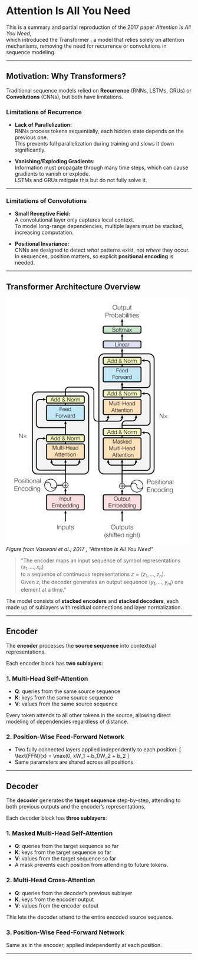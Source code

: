 # Attention Is All You Need

This is a summary and partial reproduction of the 2017 paper *Attention Is All You Need*,  
which introduced the Transformer , a model that relies solely on attention mechanisms, removing the need for recurrence or convolutions in sequence modeling.

---

## Motivation: Why Transformers?

Traditional sequence models relied on **Recurrence** (RNNs, LSTMs, GRUs) or **Convolutions** (CNNs), but both have limitations.

### Limitations of Recurrence

- **Lack of Parallelization:**  
  RNNs process tokens sequentially, each hidden state depends on the previous one.  
  This prevents full parallelization during training and slows it down significantly.

- **Vanishing/Exploding Gradients:**  
  Information must propagate through many time steps, which can cause gradients to vanish or explode.  
  LSTMs and GRUs mitigate this but do not fully solve it.

---

### Limitations of Convolutions

- **Small Receptive Field:**  
  A convolutional layer only captures local context.  
  To model long-range dependencies, multiple layers must be stacked, increasing computation.

- **Positional Invariance:**  
  CNNs are designed to detect *what* patterns exist, not *where* they occur.  
  In sequences, position matters, so explicit **positional encoding** is needed.

---

## Transformer Architecture Overview

![Directly taken from the paper](model_architecture.png)
*Figure from Vaswani et al., 2017 , "Attention Is All You Need"*

> "The encoder maps an input sequence of symbol representations $(x_1, ..., x_n)$  
> to a sequence of continuous representations $z = (z_1, ..., z_n)$.  
> Given $z$, the decoder generates an output sequence $(y_1, ..., y_m)$ one element at a time."

The model consists of **stacked encoders** and **stacked decoders**, each made up of sublayers with residual connections and layer normalization.

---

## Encoder

The **encoder** processes the **source sequence** into contextual representations.

Each encoder block has **two sublayers**:

### 1. Multi-Head Self-Attention

- **Q**: queries from the same source sequence  
- **K**: keys from the same source sequence  
- **V**: values from the same source sequence  

Every token attends to all other tokens in the source, allowing direct modeling of dependencies regardless of distance.

### 2. Position-Wise Feed-Forward Network

- Two fully connected layers applied independently to each position:
  \[
  \text{FFN}(x) = \max(0, xW_1 + b_1)W_2 + b_2
  \]
- Same parameters are shared across all positions.

---

## Decoder

The **decoder** generates the **target sequence** step-by-step, attending to both previous outputs and the encoder’s representations.

Each decoder block has **three sublayers**:

### 1. Masked Multi-Head Self-Attention

- **Q**: queries from the target sequence so far  
- **K**: keys from the target sequence so far  
- **V**: values from the target sequence so far  
- A mask prevents each position from attending to future tokens.

### 2. Multi-Head Cross-Attention

- **Q**: queries from the decoder’s previous sublayer  
- **K**: keys from the encoder output  
- **V**: values from the encoder output  

This lets the decoder attend to the entire encoded source sequence.

### 3. Position-Wise Feed-Forward Network

Same as in the encoder, applied independently at each position.

---
